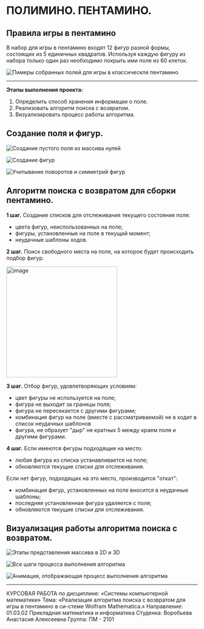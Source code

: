 # ПОЛИМИНО. ПЕНТАМИНО.
## Правила игры в пентамино ##

В набор для игры в пентамино входят 12 фигур разной формы, состоящих из 5 единичных квадратов. Используя каждую фигуру из набора только один раз необходимо покрыть ими поле из 60 клеток.

![Пимеры собранных полей для игры в классическле пентамино](https://user-images.githubusercontent.com/99526918/202173115-08065590-5341-4504-baf6-b5cf733e6c73.png)

***

**Этапы выполнения проекта:**
1. Определить способ хранения информации о поле.
2. Реализовать алгоритм поиска с возвратом.
3. Визуализировать процесс работы алгоритма.

## Создание поля и фигур. ##
![Создание пустого поля из массива нулей](https://user-images.githubusercontent.com/99526918/202173375-62d7917f-995a-41bc-b09b-5e834931b04e.png)

![Создание фигур](https://user-images.githubusercontent.com/99526918/202173447-f2010522-e1a6-49ba-94ce-c53ad039a071.png)

![Учитывание поворотов и симметрий фигур](https://user-images.githubusercontent.com/99526918/202173541-84557f8d-1beb-4ee6-8119-a4d1ae42841e.png)

## Алгоритм поиска с возвратом для сборки пентамино. ##
**1 шаг.**
Создание списков для отслеживания текущего состояния поля:
- цвета фигур, неиспользованных на поле;
- фигуры, установленные на поле в текущий момент;
- неудачные шаблоны ходов.

**2 шаг.**
Поиск свободного места на поле, на которое будет происходить подбор фигур.

<img width="292" alt="image" src="https://user-images.githubusercontent.com/99526918/202174301-fbf0728d-688e-47f5-8dba-879f6dde9d07.png">

**3 шаг.**
Отбор фигур, удовлетворяющих условиям:
- цвет фигуры не используется на поле;
- фигура не выходит за границы поля;
- фигура не пересекается с другими фигурами;
- комбинация фигур на поле (вместе с рассматриваемой) не в ходит в список неудачных шаблонов
- фигура, не образует "дыр" не кратных 5 между краем поля и другими фигурами.

**4 шаг.**
Если имеются фигуры подходящие на место:
- любая фигура из списка устанавливается на поле;
- обновляются текущие списки для отслеживания.

Если нет фигур, подходящих на это место, производится "откат":
- комбинация фигур, установленных на поле вносится в неудачные шаблоны;
- последняя установленная фигура удаляется с поля;
- обновляются текущие списки для отслеживания.

## Визуализация работы алгоритма поиска с возвратом. ##

![Этапы представления массива в 2D и 3D](https://user-images.githubusercontent.com/99526918/202174672-72cd4f6d-33e6-46a9-a3e1-deca0ed57329.png)

![Все шаги процесса выполнения алгоритма](https://user-images.githubusercontent.com/99526918/202175401-e32ad336-fd97-4b08-ab78-9d40e6178ed9.png)

![Анимация, отображающая процесс выполнения алгоритма](https://user-images.githubusercontent.com/99526918/202175361-ebba2ba9-da56-4d40-94f4-425348b1182d.png)

***
КУРСОВАЯ РАБОТА по дисциплине: «Системы компьютерной математики»
Тема: «Реализация алгоритма поиска с возвратом для игры в пентамино в си-стеме Wolfram Mathematica.»
Направление: 01.03.02 Прикладная математика и информатика
Студенка: Воробьева Анастасия Алексеевна
Группа: ПМ - 2101
